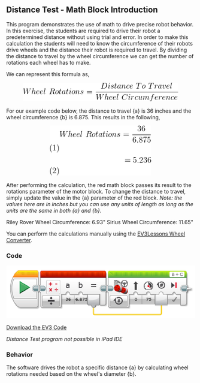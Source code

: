 ## Distance Test - Math Block Introduction
This program demonstrates the use of math to drive precise robot behavior. In this exercise, the students are required to drive their robot a predetermined distance without using trial and error. In order to make this calculation the students will need to know the circumference of their robots drive wheels and the distance their robot is required to travel. By dividing the distance to travel by the wheel circumference we can get the number of rotations each wheel has to make.

We can represent this formula as,

<p align="center"><img src="https://github.com/DaveKT/ToT-Robotics-EV3/raw/master/docs/wheelrotationsformula.png" alt="Image of Rotations Formula" style="width: 380"/></p>

For our example code below, the distance to travel {a} is 36 inches and the wheel circumference {b} is 6.875. This results in the following,

<p align="center"><img src="https://github.com/DaveKT/ToT-Robotics-EV3/raw/master/docs/rotationscalculation.png" alt="Image of Rotations Calculation" style="width: 380"/></p>

After performing the calculation, the red math block passes its result to the rotations parameter of the motor block. To change the distance to travel, simply update the value in the {a} parameter of the red block. *Note: the values here are in inches but you can use any units of length as long as the units are the same in both {a} and {b}.*

Riley Rover Wheel Circumference: 6.93"
Sirius Wheel Circumference: 11.65"

You can perform the calculations manually using the [EV3Lessons Wheel Converter](http://ev3lessons.com/resources/wheelconverter/).


### Code

<img src="https://github.com/DaveKT/ToT-Robotics-EV3/raw/master/docs/ev3/DistanceTest.png" alt="Image of Program Code" />

[Download the EV3 Code](docs/ev3/DistanceTest.ev3)

*Distance Test program not possible in iPad IDE*

### Behavior
The software drives the robot a specific distance {a} by calculating wheel rotations needed based on the wheel's diameter {b}.
